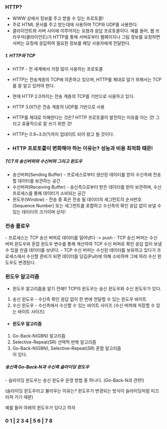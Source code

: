 ### HTTP?
- WWW 상에서 정보를 주고 받을 수 있는 프로토콜!
- 주로 HTML 문서를 주고 받는데에 사용하며 TCP와 UDP를 사용한다.
- 클라이언트와 서버 사이에 이루어지는 요쳥과 응답 프로토콜이다. 예를 들어, 웹 브라우저(클라이언트)가 HTTP를 통해 서버로부터 웹페이지나 그림 정보를 요청하면 서버는 요청에 응답하여 필요한 정보를 해당 사용자에게 전달한다.

##### 1. HTTP와 TCP
- HTTP - 전 세계에서 가장 많이 사용하는 프로토콜
- HTTP는 전송계층의 TCP에 의존하고 있으며, HTTP를 제대로 알기 위해서는 TCP를 잘 알고 있어야 한다.
- 현재 HTTP 2.0까지는 전송 계층의 TCP를 기반으로 사용하고 있다.
- HTTP 3.0(?)은 전송 계층의 UDP를 기반으로 사용
  
- HTTP를 제대로 이해한다는 것은? HTTP 프로토콜이 발전하는 이유를 아는 것! 그리고 효율적으로 잘 쓰기 위한 것!
- HTTP는 0.9~3.0(?)까지 업데이트 되어 왔고 될 것이다.
  
- <h3>HTTP 프로토콜이 변화해야 하는 이유는? 성능과 비용 최적화 때문!</h3>
  
  
##### TCT의 송신버퍼와 수신버퍼 그리고 윈도우
- 송신버퍼(Sending Buffer) - 프로세스로부터 생산된 데이터를 받아 수신측에 전송할 데이터를 보관하는 공간
- 수신버퍼(Receiving Buffer) - 송신측으로부터 받은 데이터를 받아 보관하며, 수신 프로세스를 통해 데이터가 소비되는 공간
- 윈도우(Window) - 전송 중 혹은 전송 될 데이터의 세그먼트의 순서번호(Sequence Number) 또는 세그먼트를 포함하고 수신측의 확인 응답 없이 보낼 수 있는 데이터의 크기이며 상자!

<h3>전송 플로우</h3>
- 프로세스는 TCP 송신 버퍼로 데이터를 밀어낸다 -> push
- TCP 송신 버퍼는 수신 버퍼 윈도우와 혼잡 윈도우 변수를 통해 계산하여 TCP 수신 버퍼로 확인 응답 없이 보낼 수 있을 만큼 데이터를 보낸다.
- TCP 수신 버퍼는 수신된 데이터를 보유하고 있다가 프로세스에서 수신할 준비가 되면 데이터를 당김(Pull)에 의해 소비하며 그에 따라 수신 윈도우도 변경된다.

### 윈도우 알고리즘
- 윈도우 알고리즘을 알기 전에!!
TCP의 윈도우는 송신 윈도우와 수신 윈도우가 있다.<br>
1. 송신 윈도우 - 수신측 확인 응답 없이 한 번에 전달할 수 있는 윈도우 바이트
2. 수신 윈도우 - 수신측에서 수신할 수 있는 바이트 사이즈 (수신 버퍼에 저장할 수 있는 바이트 사이즈)

- <h4>윈도우 알고리즘</h4>
1. Go-Back-N(GBN) 알고리즘
2. Selective-Repeat(SR) 선택적 반복 알고리즘
3. Go-Back-N(GBN), Selective-Repeat(SR) 혼합 알고리즘<br>
이 있다.<br>

<h5>송신측 Go-Back-N과 수신측 슬라이딩 윈도우</h5>
<p>- 슬라이딩 윈도우는 송신 윈도우 운영 방법 중 하나다. (Go-Back-N과 관련!)</p>
  (슬라이딩 윈도우라고 불리우는 이유는? 윈도우가 변경되는 방식이 슬라이딩처럼 미끄러져 가기 때문)<br>

예를 들어 아래의 윈도우가 있다고 하자
<h3>0  1  |  2  3  4  |  5  6  |  7  8</h3>


